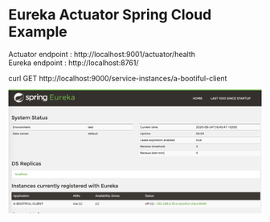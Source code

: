 # Eureka Actuator Spring Cloud Example 

Actuator endpoint : http://localhost:9001/actuator/health  
Eureka endpoint   : http://localhost:8761/  
  
curl GET http://localhost:9000/service-instances/a-bootiful-client

![eureka_dashboard](https://github.com/rashjz/eureka-actuator-sc/blob/master/bin/Screenshot.png?raw=true)
